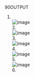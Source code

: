90OUTPUT<br>
1. <br>![image](https://user-images.githubusercontent.com/105124943/217555215-83494a7c-42d1-46ec-8879-f747aa1953e4.png)<br>
2.<br>![image](https://user-images.githubusercontent.com/105124943/217555791-4f405127-6af2-47cc-81f9-78c1bd6f6f8b.png)<br>
3.<br>![image](https://user-images.githubusercontent.com/105124943/217557015-6c062ca7-dcfe-4121-aae0-13c3f2924dd7.png)<br>
4.<br>![image](https://user-images.githubusercontent.com/105124943/217556366-e0400222-fb0d-43c6-a24c-5597995dd461.png)<br>
5.<br>![image](https://user-images.githubusercontent.com/105124943/217556746-ee3a076d-4631-40e6-9a57-edd544a01dde.png)<br>
6.<br><br>

